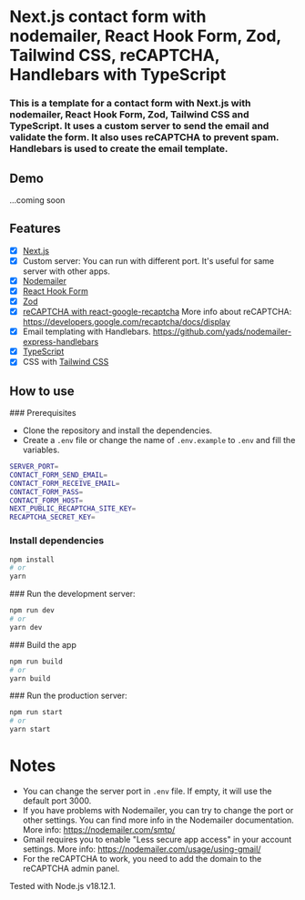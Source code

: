 # Next.js contact form with nodemailer, React Hook Form, Zod, Tailwind CSS, reCAPTCHA, Handlebars with TypeScript

### This is a template for a contact form with Next.js with nodemailer, React Hook Form, Zod, Tailwind CSS and TypeScript. It uses a custom server to send the email and validate the form. It also uses reCAPTCHA to prevent spam. Handlebars is used to create the email template.

## Demo

...coming soon

## Features

- [x] [Next.js](https://nextjs.org/)
- [x] Custom server: You can run with different port. It's useful for same server with other apps.
- [x] [Nodemailer](https://nodemailer.com/)
- [x] [React Hook Form](https://react-hook-form.com/)
- [x] [Zod](https://zod.dev)
- [x] [reCAPTCHA with react-google-recaptcha](https://github.com/dozoisch/react-google-recaptcha)
      More info about reCAPTCHA: https://developers.google.com/recaptcha/docs/display
- [x] Email templating with Handlebars. https://github.com/yads/nodemailer-express-handlebars
- [x] [TypeScript](https://www.typescriptlang.org/)
- [x] CSS with [Tailwind CSS](https://tailwindcss.com/)

## How to use

### Prerequisites

- Clone the repository and install the dependencies.
- Create a `.env` file or change the name of `.env.example` to `.env` and fill the variables.

```bash
SERVER_PORT=
CONTACT_FORM_SEND_EMAIL=
CONTACT_FORM_RECEIVE_EMAIL=
CONTACT_FORM_PASS=
CONTACT_FORM_HOST=
NEXT_PUBLIC_RECAPTCHA_SITE_KEY=
RECAPTCHA_SECRET_KEY=
```

### Install dependencies

```bash
npm install
# or
yarn
```

### Run the development server:

```bash
npm run dev
# or
yarn dev
```

### Build the app

```bash
npm run build
# or
yarn build
```

### Run the production server:

```bash
npm run start
# or
yarn start
```

# Notes

- You can change the server port in `.env` file. If empty, it will use the default port 3000.
- If you have problems with Nodemailer, you can try to change the port or other settings. You can find more info in the Nodemailer documentation. More info: https://nodemailer.com/smtp/
- Gmail requires you to enable "Less secure app access" in your account settings. More info: https://nodemailer.com/usage/using-gmail/
- For the reCAPTCHA to work, you need to add the domain to the reCAPTCHA admin panel.

Tested with Node.js v18.12.1.
